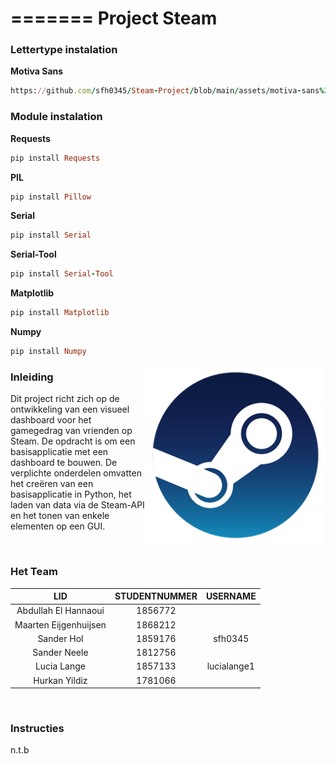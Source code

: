 =======
Project Steam
===============
### Lettertype instalation 
**Motiva Sans**
```ruby
https://github.com/sfh0345/Steam-Project/blob/main/assets/motiva-sans%20INSTALL.zip
```

### Module instalation

**Requests**
```ruby
pip install Requests 
```
**PIL**
```ruby
pip install Pillow
```
**Serial**
```ruby
pip install Serial
```
**Serial-Tool**
```ruby
pip install Serial-Tool
```
**Matplotlib**
```ruby
pip install Matplotlib
```

**Numpy**
```ruby
pip install Numpy
```



<img align="right" src="https://github.com/sfh0345/Steam-Project/blob/main/Projectarchief/SteamLogo.png">

### Inleiding
Dit project richt zich op de ontwikkeling van een visueel dashboard voor het gamegedrag van vrienden op Steam. De opdracht is om een basisapplicatie met een dashboard te bouwen. De verplichte onderdelen omvatten het creëren van een basisapplicatie in Python, het laden van data via de Steam-API en het tonen van enkele elementen op een GUI.


<br>

### Het Team

| LID | STUDENTNUMMER | USERNAME |
|:----------:|:----------:|:----------:|
| Abdullah El Hannaoui | 1856772  |  |
| Maarten Eijgenhuijsen | 1868212  |  |
| Sander Hol | 1859176  | sfh0345 |
| Sander Neele | 1812756 |  |
| Lucia Lange | 1857133  | lucialange1 |
| Hurkan Yildiz | 1781066  |  |

<br>

### Instructies
n.t.b